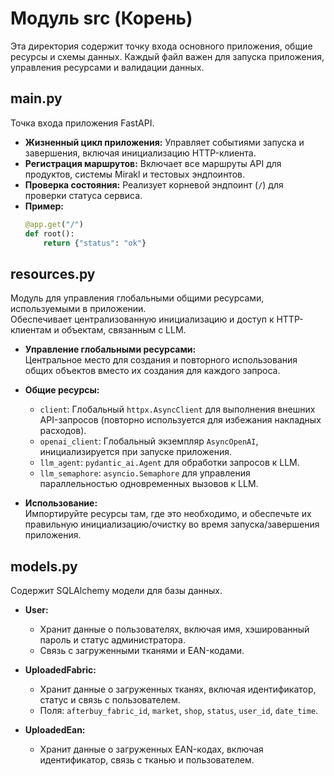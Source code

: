 # Модуль src (Корень)

Эта директория содержит точку входа основного приложения, общие ресурсы и схемы данных. Каждый файл важен для запуска приложения, управления ресурсами и валидации данных.

## main.py
Точка входа приложения FastAPI.
- **Жизненный цикл приложения:** Управляет событиями запуска и завершения, включая инициализацию HTTP-клиента.
- **Регистрация маршрутов:** Включает все маршруты API для продуктов, системы Mirakl и тестовых эндпоинтов.
- **Проверка состояния:** Реализует корневой эндпоинт (`/`) для проверки статуса сервиса.
- **Пример:**
  ```python
  @app.get("/")
  def root():
      return {"status": "ok"}
  ```

## resources.py

Модуль для управления глобальными общими ресурсами, используемыми в приложении.  
Обеспечивает централизованную инициализацию и доступ к HTTP-клиентам и объектам, связанным с LLM.

- **Управление глобальными ресурсами:**  
  Центральное место для создания и повторного использования общих объектов вместо их создания для каждого запроса.  

- **Общие ресурсы:**  
  - `client`: Глобальный `httpx.AsyncClient` для выполнения внешних API-запросов (повторно используется для избежания накладных расходов).  
  - `openai_client`: Глобальный экземпляр `AsyncOpenAI`, инициализируется при запуске приложения.  
  - `llm_agent`: `pydantic_ai.Agent` для обработки запросов к LLM.  
  - `llm_semaphore`: `asyncio.Semaphore` для управления параллельностью одновременных вызовов к LLM.  

- **Использование:**  
  Импортируйте ресурсы там, где это необходимо, и обеспечьте их правильную инициализацию/очистку во время запуска/завершения приложения.

## models.py

Содержит SQLAlchemy модели для базы данных.

- **User:**
  - Хранит данные о пользователях, включая имя, хэшированный пароль и статус администратора.
  - Связь с загруженными тканями и EAN-кодами.

- **UploadedFabric:**
  - Хранит данные о загруженных тканях, включая идентификатор, статус и связь с пользователем.
  - Поля: `afterbuy_fabric_id`, `market`, `shop`, `status`, `user_id`, `date_time`.

- **UploadedEan:**
  - Хранит данные о загруженных EAN-кодах, включая идентификатор, связь с тканью и пользователем.
